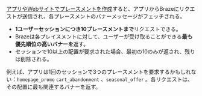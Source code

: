 [アプリやWebサイトでプレースメントを作成]({{site.baseurl}}/developer_guide/banners/placements/#requestBannersRefresh)すると、アプリからBrazeにリクエストが送信され、各プレースメントのバナーメッセージがフェッチされる。  

- **1ユーザーセッションにつき10プレースメントまで**リクエストできる。  
- Brazeは各プレイスメントに対して、ユーザーが受け取ることができる**最も優先順位の高いバナーを**返す。  
- セッションで10以上の配置が要求された場合、最初の10のみが返され、残りは削除される。  

例えば、アプリは1回のセッションで3つのプレースメントを要求するかもしれない：`homepage_promo` `cart_abandonment` 、`seasonal_offer` 。各リクエストは、その配置に最も関連するバナーを返す。
